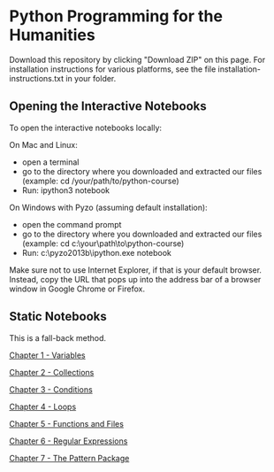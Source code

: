 # Python Programming for the Humanities

Download this repository by clicking "Download ZIP" on this page. For installation instructions for various platforms, see the file installation-instructions.txt in your folder.

## Opening the Interactive Notebooks

To open the interactive notebooks locally:

On Mac and Linux:
 - open a terminal
 - go to the directory where you downloaded and extracted our files (example: cd /your/path/to/python-course)
 - Run: ipython3 notebook

On Windows with Pyzo (assuming default installation):
 - open the command prompt
 - go to the directory where you downloaded and extracted our files (example: cd c:\your\path\to\python-course)
 - Run: c:\pyzo2013b\ipython.exe notebook

 Make sure not to use Internet Explorer, if that is your default browser. Instead, copy the URL that pops up into the address bar of a browser window in Google Chrome or Firefox.

## Static Notebooks

This is a fall-back method.

[Chapter 1 - Variables](http://nbviewer.ipython.org/urls/raw.github.com/mikekestemont/python-course/master/Chapter%201%20-%20Variables.ipynb)

[Chapter 2 - Collections](http://nbviewer.ipython.org/urls/raw.github.com/mikekestemont/python-course/master/Chapter%202%20-%20Collections.ipynb)

[Chapter 3 - Conditions](http://nbviewer.ipython.org/urls/raw.github.com/mikekestemont/python-course/master/Chapter%203%20-%20Conditions.ipynb)

[Chapter 4 - Loops](http://nbviewer.ipython.org/urls/raw.github.com/mikekestemont/python-course/master/Chapter%204%20-%20Loops.ipynb)

[Chapter 5 - Functions and Files](http://nbviewer.ipython.org/urls/raw.github.com/mikekestemont/python-course/master/Chapter%205%20-%20Functions%20and%20Files.ipynb)

[Chapter 6 - Regular Expressions](http://nbviewer.ipython.org/urls/raw.github.com/mikekestemont/python-course/master/Chapter%206%20-%20Regular%20Expressions.ipynb)

[Chapter 7 - The Pattern Package](http://nbviewer.ipython.org/urls/raw.github.com/mikekestemont/python-course/master/Chapter%207%20-%20The%20Pattern%20Package.ipynb)
